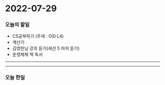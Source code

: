 2022-07-29
==========

### 오늘의 할일
* CS공부하기 (주제 : OSI L4)
* 계산기
* 김영한님 강의 듣기(세션 5 마저 듣기)
* 운영체제 책 독서

<hr/>
<hr/>

### 오늘 한일